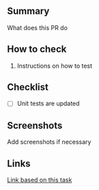 ## Summary
What does this PR do

## How to check
1. Instructions on how to test

## Checklist
- [ ] Unit tests are updated

## Screenshots
Add screenshots if necessary

## Links
[Link based on this task](#)
